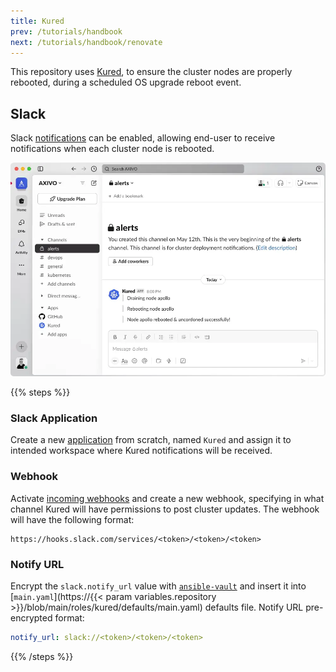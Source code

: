 ```yaml
---
title: Kured
prev: /tutorials/handbook
next: /tutorials/handbook/renovate
---
```


This repository uses [Kured](https://kured.dev), to ensure the cluster nodes are properly rebooted, during a scheduled OS upgrade reboot event.

<!--more-->

## Slack

Slack [notifications](https://kured.dev/docs/configuration/#notifications) can be enabled, allowing end-user to receive notifications when each cluster node is rebooted.

[![Kured: Slack](kured-slack.webp)](kured-slack.webp)

{{% steps %}}

### Slack Application

Create a new [application](https://api.slack.com/apps) from scratch, named `Kured` and assign it to intended workspace where Kured notifications will be received.

### Webhook

Activate [incoming webhooks](https://api.slack.com/messaging/webhooks) and create a new webhook, specifying in what channel Kured will have permissions to post cluster updates. The webhook will have the following format:

```shell
https://hooks.slack.com/services/<token>/<token>/<token>
```

### Notify URL

Encrypt the `slack.notify_url` value with [`ansible-vault`](/k3s-cluster/tutorials/handbook/ansible/#vault) and insert it into 
[`main.yaml`](https://{{< param variables.repository >}}/blob/main/roles/kured/defaults/main.yaml) defaults file. Notify URL pre-encrypted format:

```yaml
notify_url: slack://<token>/<token>/<token>
```

{{% /steps %}}
